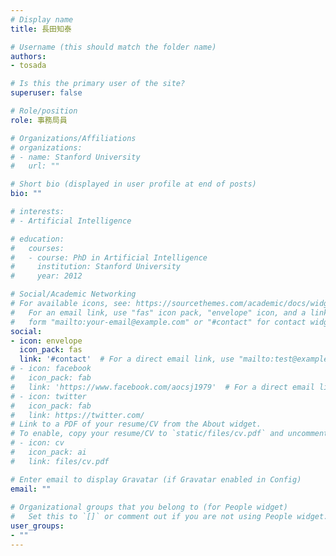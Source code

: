 ```yaml
---
# Display name
title: 長田知泰

# Username (this should match the folder name)
authors:
- tosada

# Is this the primary user of the site?
superuser: false

# Role/position
role: 事務局員

# Organizations/Affiliations
# organizations:
# - name: Stanford University
#   url: ""

# Short bio (displayed in user profile at end of posts)
bio: ""

# interests:
# - Artificial Intelligence

# education:
#   courses:
#   - course: PhD in Artificial Intelligence
#     institution: Stanford University
#     year: 2012

# Social/Academic Networking
# For available icons, see: https://sourcethemes.com/academic/docs/widgets/#icons
#   For an email link, use "fas" icon pack, "envelope" icon, and a link in the
#   form "mailto:your-email@example.com" or "#contact" for contact widget.
social:
- icon: envelope
  icon_pack: fas
  link: '#contact'  # For a direct email link, use "mailto:test@example.org".
# - icon: facebook
#   icon_pack: fab
#   link: 'https://www.facebook.com/aocsj1979'  # For a direct email link, use "mailto:test@example.org".
# - icon: twitter
#   icon_pack: fab
#   link: https://twitter.com/
# Link to a PDF of your resume/CV from the About widget.
# To enable, copy your resume/CV to `static/files/cv.pdf` and uncomment the lines below.  
# - icon: cv
#   icon_pack: ai
#   link: files/cv.pdf

# Enter email to display Gravatar (if Gravatar enabled in Config)
email: ""
  
# Organizational groups that you belong to (for People widget)
#   Set this to `[]` or comment out if you are not using People widget.  
user_groups:
- ""
---
```


